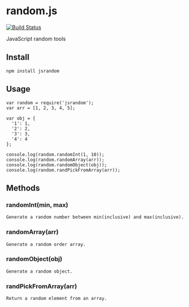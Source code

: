 random.js
=========

[![Build Status](https://travis-ci.org/fatelei/random.js.svg?branch=master)](https://travis-ci.org/fatelei/random.js)

JavaScript random tools

## Install

```
npm install jsrandom
```

## Usage

```
var random = require('jsrandom');
var arr = [1, 2, 3, 4, 5];

var obj = {
  '1': 1,
  '2': 2,
  '3': 3,
  '4': 4
};

console.log(random.randomInt(1, 10));
console.log(random.randomArray(arr));
console.log(random.randomObject(obj));
console.log(random.randPickFromArray(arr));
```

## Methods

### randomInt(min, max)

	Generate a random number between min(inclusive) and max(inclusive).

### randomArray(arr)

	Generate a random order array.

### randomObject(obj)

	Generate a random object.

### randPickFromArray(arr)

    Return a random element from an array.
